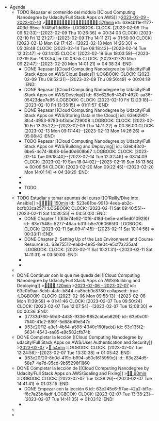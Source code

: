 - Agenda
	- TODO Repasar el contenido del módulo [[Cloud Computing Nanodegree by Udacity/Full Stack Apps on AWS]] >[2023-02-09 - 2023-02-10](#agenda://?start=1675897200000&end=1675983600000) >[🍅🍅🍅🍅🍅🍅🍅🍅🍅🍅🍅🍅🍅🍅🍅🍅🍅🍅🍅 570min](#agenda-pomo://?t=f-1675932790765-1800%2Cf-1676028184926-1800%2Cf-1676032526012-1800%2Cf-1676034503266-1800%2Cf-1676276256052-1800%2Cf-1676278380690-1800%2Cf-1676280806247-1800%2Cf-1676286053985-1800%2Cf-1676362766672-1800%2Cf-1676364777111-1800%2Cf-1676367336809-1800%2Cf-1676371030563-1800%2Cf-1676372978868-1800%2Cf-1676882492535-1800%2Cf-1676884805812-1800%2Cf-1676887228581-1800%2Cf-1676889739734-1800%2Cf-1676893368767-1800%2Cf-1676895191625-1800)
	  id:: 63e4b11e-f177-403d-95ca-5749af1dd88e
	  :LOGBOOK:
	  CLOCK: [2023-02-09 Thu 09:52:33]--[2023-02-09 Thu 10:26:36] =>  00:34:03
	  CLOCK: [2023-02-10 Fri 12:21:27]--[2023-02-09 Thu 14:11:27] =>  01:50:00
	  CLOCK: [2023-02-13 Mon 09:17:42]--[2023-02-13 Mon 14:26:30] =>  05:08:48
	  CLOCK: [2023-02-14 Tue 09:18:42]--[2023-02-14 Tue 12:32:47] =>  03:14:05
	  CLOCK: [2023-02-19 Sun 18:03:59]--[2023-02-19 Sun 18:13:54] =>  00:09:55
	  CLOCK: [2023-02-20 Mon 09:22:47]--[2023-02-20 Mon 14:01:21] =>  04:38:34
	  :END:
		- DONE Repasar [[Cloud Computing Nanodegree by Udacity/Full Stack Apps on AWS/Cloud Basics]]
		  :LOGBOOK:
		  CLOCK: [2023-02-09 Thu 09:52:31]--[2023-02-09 Thu 09:56:49] =>  00:04:18
		  :END:
		- DONE Repasar [[Cloud Computing Nanodegree by Udacity/Full Stack Apps on AWS/Develop]]
		  id:: 63e628e8-4341-4920-aa36-05423dee7e95
		  :LOGBOOK:
		  CLOCK: [2023-02-10 Fri 12:23:18]--[2023-02-10 Fri 13:35:15] =>  01:11:57
		  :END:
		- DONE Repasar [[Cloud Computing Nanodegree by Udacity/Full Stack Apps on AWS/Storing Data in the Cloud]]
		  id:: 63e6290f-8fc4-4953-8783-bf3dbc729008
		  :LOGBOOK:
		  CLOCK: [2023-02-10 Fri 13:35:22]--[2023-02-09 Thu 14:11:22] =>  00:36:00
		  CLOCK: [2023-02-13 Mon 09:17:44]--[2023-02-13 Mon 14:26:26] =>  05:08:42
		  :END:
		- TODO Repasar [[Cloud Computing Nanodegree by Udacity/Full Stack Apps on AWS/Building and Deploying]]
		  id:: 63eb43c0-6be5-4c74-8b68-b5ed0d608b67
		  :LOGBOOK:
		  CLOCK: [2023-02-14 Tue 09:18:40]--[2023-02-14 Tue 12:32:49] =>  03:14:09
		  CLOCK: [2023-02-19 Sun 18:04:02]--[2023-02-19 Sun 18:13:56] =>  00:09:54
		  CLOCK: [2023-02-20 Mon 09:22:45]--[2023-02-20 Mon 14:01:14] =>  04:38:29
		  :END:
		-
		-
		- TODO
		-
	- TODO Estudiar y tomar apuntes del curso [[O'Reilly/Dive into Ansible]] >[🍅🍅🍅🍅🍅 150min](#agenda-pomo://?t=f-1676105766080-1800%2Cf-1676108533175-1800%2Cf-1676110960869-1800%2Cf-1676113722270-1800%2Cf-1676116457455-1800)
	  id:: 523e81be-9913-4eea-ab2c-bcfb03ca2571
	  :LOGBOOK:
	  CLOCK: [2023-02-11 Sat 09:40:55]--[2023-02-11 Sat 14:30:55] =>  04:50:00
	  :END:
		- DONE Chapter 1 ((63e74e92-10f6-418d-be5e-aef5ed010929))
		  id:: 63e7548c-5277-46aa-b31f-b5e7060665f0
		  :LOGBOOK:
		  CLOCK: [2023-02-11 Sat 09:41:45]--[2023-02-11 Sat 10:14:56] =>  00:33:11
		  :END:
		- DONE Chapter 2: Setting Up of the Lab Environment and Course Resource
		  id:: 63e75512-eabd-4e85-8e04-e5cf7a235aaf
		  :LOGBOOK:
		  CLOCK: [2023-02-11 Sat 10:21:31]--[2023-02-11 Sat 14:11:31] =>  03:50:00
		  :END:
		-
		-
	-
	- DONE Continuar con lo que me queda del [[Cloud Computing Nanodegree by Udacity/Full Stack Apps on AWS/Building and Deploying]] >[🍅🍅🍅🍅 120min](#agenda-pomo://?t=f-1675674428224-1800%2Cf-1675759841770-1800%2Cf-1675761898770-1800%2Cf-1675764996637-1800) >[2023-02-06 - 2023-02-07](#agenda://?start=1675686418000&end=1675774618000)
	  id:: 63e0b9aa-8cbb-4afc-b844-ca8bcb0c8780
	  collapsed:: true
	  :LOGBOOK:
	  CLOCK: [2023-02-06 Mon 09:58:13]--[2023-02-06 Mon 11:39:59] =>  01:41:46
	  CLOCK: [2023-02-07 Tue 09:50:24]
	  CLOCK: [2023-02-07 Tue 12:07:54]--[2023-02-07 Tue 12:08:30] =>  00:00:36
	  :END:
		- ((7733d760-59d3-4d35-9336-9852cbbeb629))
		  id:: 63e0c0ff-7540-41c2-8891-5d68b49e547c
		- ((63e20f12-a3e1-4b54-a598-4340c160faeb))
		  id:: 63e135f2-5634-4543-aa85-e9c582cfb74b
	- DONE Completar la lección [[Cloud Computing Nanodegree by udacity/Full Stack Apps on AWS/User Authentication and Security]] >[2023-02-07](#agenda://?start=1675768920000&end=1675769400000) >[🍅 54min](#agenda-pomo://?t=f-1675769309852-1800%2Cp-1675771627338-1394)
	  :LOGBOOK:
	  CLOCK: [2023-02-07 Tue 12:24:56]--[2023-02-07 Tue 13:30:38] =>  01:05:42
	  :END:
		- ((63e20f20-8b0d-419c-b994-a50e1615959c))
		  id:: 63e234d5-58e7-4e7d-95cd-9b55296f1860
	- DONE Completar la lección de [[Cloud Computing Nanodegree by Udacity/Full Stack Apps on AWS/Scaling and Fixing]] >[🍅🍅 60min](#agenda-pomo://?t=f-1675773515429-1800%2Cf-1675775806750-1800)
	  :LOGBOOK:
	  CLOCK: [2023-02-07 Tue 13:38:26]--[2023-02-07 Tue 14:41:41] =>  01:03:15
	  :END:
		- DONE Empezar con la lección 6
		  id:: 63e245c6-57ae-42a2-bf1e-f6c7a23b4adf
		  :LOGBOOK:
		  CLOCK: [2023-02-07 Tue 13:38:23]--[2023-02-07 Tue 14:41:35] =>  01:03:12
		  :END:
		-
	-
	-